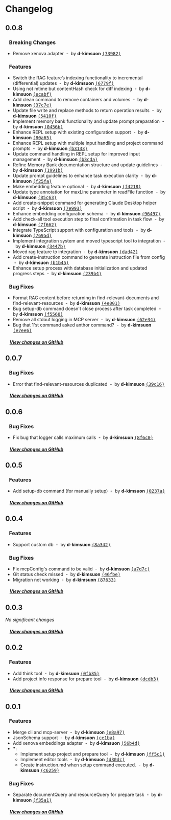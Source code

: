 # Changelog

## 0.0.8

### &nbsp;&nbsp;&nbsp;Breaking Changes

- Remove xenova adapter &nbsp;-&nbsp; by **d-kimsuon** [<samp>(73982)</samp>](https://github.com/d-kimuson/claude-crew/commit/73982c0)

### &nbsp;&nbsp;&nbsp;Features

- Switch the RAG feature’s indexing functionality to incremental (differential) updates &nbsp;-&nbsp; by **d-kimsuon** [<samp>(6779f)</samp>](https://github.com/d-kimuson/claude-crew/commit/6779f30)
- Using not mtime but contentHash check for diff indexing &nbsp;-&nbsp; by **d-kimsuon** [<samp>(ecabf)</samp>](https://github.com/d-kimuson/claude-crew/commit/ecabf19)
- Add clean command to remove containers and volumes &nbsp;-&nbsp; by **d-kimsuon** [<samp>(37c7e)</samp>](https://github.com/d-kimuson/claude-crew/commit/37c7e06)
- Update file write and replace methods to return operation results &nbsp;-&nbsp; by **d-kimsuon** [<samp>(5410f)</samp>](https://github.com/d-kimuson/claude-crew/commit/5410f85)
- Implement memory bank functionality and update prompt preparation &nbsp;-&nbsp; by **d-kimsuon** [<samp>(0456b)</samp>](https://github.com/d-kimuson/claude-crew/commit/0456bac)
- Enhance REPL setup with existing configuration support &nbsp;-&nbsp; by **d-kimsuon** [<samp>(80a65)</samp>](https://github.com/d-kimuson/claude-crew/commit/80a657b)
- Enhance REPL setup with multiple input handling and project command prompts &nbsp;-&nbsp; by **d-kimsuon** [<samp>(b3133)</samp>](https://github.com/d-kimuson/claude-crew/commit/b313361)
- Update command handling in REPL setup for improved input management &nbsp;-&nbsp; by **d-kimsuon** [<samp>(b3cda)</samp>](https://github.com/d-kimuson/claude-crew/commit/b3cda34)
- Refine Memory Bank documentation structure and update guidelines &nbsp;-&nbsp; by **d-kimsuon** [<samp>(1991b)</samp>](https://github.com/d-kimuson/claude-crew/commit/1991bf5)
- Update prompt guidelines to enhance task execution clarity &nbsp;-&nbsp; by **d-kimsuon** [<samp>(f25fa)</samp>](https://github.com/d-kimuson/claude-crew/commit/f25fa02)
- Make embedding feature optional &nbsp;-&nbsp; by **d-kimsuon** [<samp>(f4218)</samp>](https://github.com/d-kimuson/claude-crew/commit/f421837)
- Update type annotation for maxLine parameter in readFile function &nbsp;-&nbsp; by **d-kimsuon** [<samp>(85c63)</samp>](https://github.com/d-kimuson/claude-crew/commit/85c6358)
- Add create-snippet command for generating Claude Desktop helper script &nbsp;-&nbsp; by **d-kimsuon** [<samp>(7e993)</samp>](https://github.com/d-kimuson/claude-crew/commit/7e993b0)
- Enhance embedding configuration schema &nbsp;-&nbsp; by **d-kimsuon** [<samp>(96497)</samp>](https://github.com/d-kimuson/claude-crew/commit/96497c7)
- Add check-all tool execution step to final confirmation in task flow &nbsp;-&nbsp; by **d-kimsuon** [<samp>(7f662)</samp>](https://github.com/d-kimuson/claude-crew/commit/7f66253)
- Integrate TypeScript support with configuration and tools &nbsp;-&nbsp; by **d-kimsuon** [<samp>(7695d)</samp>](https://github.com/d-kimuson/claude-crew/commit/7695ddc)
- Implement integration system and moved typescript tool to integration &nbsp;-&nbsp; by **d-kimsuon** [<samp>(3447b)</samp>](https://github.com/d-kimuson/claude-crew/commit/3447b0b)
- Moved rag feature to integration &nbsp;-&nbsp; by **d-kimsuon** [<samp>(dad42)</samp>](https://github.com/d-kimuson/claude-crew/commit/dad4296)
- Add create-instruction command to generate instruction file from config &nbsp;-&nbsp; by **d-kimsuon** [<samp>(b1b45)</samp>](https://github.com/d-kimuson/claude-crew/commit/b1b4576)
- Enhance setup process with database initialization and updated progress steps &nbsp;-&nbsp; by **d-kimsuon** [<samp>(239b4)</samp>](https://github.com/d-kimuson/claude-crew/commit/239b409)

### &nbsp;&nbsp;&nbsp;Bug Fixes

- Format RAG content before returning in find-relevant-documents and find-relevant-resources &nbsp;-&nbsp; by **d-kimsuon** [<samp>(4e001)</samp>](https://github.com/d-kimuson/claude-crew/commit/4e001c0)
- Bug setup-db command doesn't close process after task completed &nbsp;-&nbsp; by **d-kimsuon** [<samp>(f5560)</samp>](https://github.com/d-kimuson/claude-crew/commit/f5560b7)
- Remove all stdout logging in MCP server &nbsp;-&nbsp; by **d-kimsuon** [<samp>(62e34)</samp>](https://github.com/d-kimuson/claude-crew/commit/62e34dc)
- Bug that 1'st command asked anthor command? &nbsp;-&nbsp; by **d-kimsuon** [<samp>(e7ee6)</samp>](https://github.com/d-kimuson/claude-crew/commit/e7ee6e9)

##### &nbsp;&nbsp;&nbsp;&nbsp;[View changes on GitHub](https://github.com/d-kimuson/claude-crew/compare/0.0.7...0.0.8)

## 0.0.7

### &nbsp;&nbsp;&nbsp;Bug Fixes

- Error that find-relevant-resources duplicated &nbsp;-&nbsp; by **d-kimsuon** [<samp>(39c16)</samp>](https://github.com/d-kimuson/claude-crew/commit/39c1631)

##### &nbsp;&nbsp;&nbsp;&nbsp;[View changes on GitHub](https://github.com/d-kimuson/claude-crew/compare/0.0.6...0.0.7)

## 0.0.6

### &nbsp;&nbsp;&nbsp;Bug Fixes

- Fix bug that logger calls maximum calls &nbsp;-&nbsp; by **d-kimsuon** [<samp>(8f6c0)</samp>](https://github.com/d-kimuson/claude-crew/commit/8f6c011)

##### &nbsp;&nbsp;&nbsp;&nbsp;[View changes on GitHub](https://github.com/d-kimuson/claude-crew/compare/0.0.5...0.0.6)

## 0.0.5

### &nbsp;&nbsp;&nbsp;Features

- Add setup-db command (for manually setup) &nbsp;-&nbsp; by **d-kimsuon** [<samp>(0237a)</samp>](https://github.com/d-kimuson/claude-crew/commit/0237a1f)

##### &nbsp;&nbsp;&nbsp;&nbsp;[View changes on GitHub](https://github.com/d-kimuson/claude-crew/compare/0.0.4...0.0.5)

## 0.0.4

### &nbsp;&nbsp;&nbsp;Features

- Support custom db &nbsp;-&nbsp; by **d-kimsuon** [<samp>(8a342)</samp>](https://github.com/d-kimuson/claude-crew/commit/8a34243)

### &nbsp;&nbsp;&nbsp;Bug Fixes

- Fix mcpConfig's command to be valid &nbsp;-&nbsp; by **d-kimsuon** [<samp>(a7d7c)</samp>](https://github.com/d-kimuson/claude-crew/commit/a7d7c4d)
- Git status check missed &nbsp;-&nbsp; by **d-kimsuon** [<samp>(46fbe)</samp>](https://github.com/d-kimuson/claude-crew/commit/46fbe6a)
- Migration not working &nbsp;-&nbsp; by **d-kimsuon** [<samp>(87633)</samp>](https://github.com/d-kimuson/claude-crew/commit/876336c)

##### &nbsp;&nbsp;&nbsp;&nbsp;[View changes on GitHub](https://github.com/d-kimuson/claude-crew/compare/0.0.3...0.0.4)

## 0.0.3

_No significant changes_

##### &nbsp;&nbsp;&nbsp;&nbsp;[View changes on GitHub](https://github.com/d-kimuson/claude-crew/compare/0.0.2...0.0.3)

## 0.0.2

### &nbsp;&nbsp;&nbsp;Features

- Add think tool &nbsp;-&nbsp; by **d-kimsuon** [<samp>(0fb35)</samp>](https://github.com/d-kimuson/claude-crew/commit/0fb351d)
- Add project info response for prepare tool &nbsp;-&nbsp; by **d-kimsuon** [<samp>(dcdb3)</samp>](https://github.com/d-kimuson/claude-crew/commit/dcdb3e4)

##### &nbsp;&nbsp;&nbsp;&nbsp;[View changes on GitHub](https://github.com/d-kimuson/claude-crew/compare/0.0.1...0.0.2)

## 0.0.1

### &nbsp;&nbsp;&nbsp;Features

- Merge cli and mcp-server &nbsp;-&nbsp; by **d-kimsuon** [<samp>(e8a97)</samp>](https://github.com/d-kimuson/claude-crew/commit/e8a97e6)
- JsonSchema support &nbsp;-&nbsp; by **d-kimsuon** [<samp>(ce1ba)</samp>](https://github.com/d-kimuson/claude-crew/commit/ce1ba2c)
- Add xenova embeddings adapter &nbsp;-&nbsp; by **d-kimsuon** [<samp>(56b4d)</samp>](https://github.com/d-kimuson/claude-crew/commit/56b4d1f)
- **\***:
  - Implement setup project and prepare tool &nbsp;-&nbsp; by **d-kimsuon** [<samp>(ff5c1)</samp>](https://github.com/d-kimuson/claude-crew/commit/ff5c127)
  - Implement editor tools &nbsp;-&nbsp; by **d-kimsuon** [<samp>(d30dc)</samp>](https://github.com/d-kimuson/claude-crew/commit/d30dc4d)
  - Create instruction.md when setup command executed. &nbsp;-&nbsp; by **d-kimsuon** [<samp>(c6259)</samp>](https://github.com/d-kimuson/claude-crew/commit/c625916)

### &nbsp;&nbsp;&nbsp;Bug Fixes

- Separate documentQuery and resourceQuery for prepare task &nbsp;-&nbsp; by **d-kimsuon** [<samp>(f35a1)</samp>](https://github.com/d-kimuson/claude-crew/commit/f35a104)

##### &nbsp;&nbsp;&nbsp;&nbsp;[View changes on GitHub](https://github.com/d-kimuson/claude-crew/compare/c67ba5cc2ffbc6ba0c1cca15c184860b024cc7ed...0.0.1)
